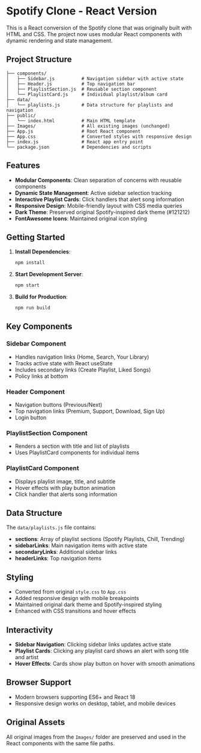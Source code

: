 # Spotify Clone - React Version

This is a React conversion of the Spotify clone that was originally built with HTML and CSS. The project now uses modular React components with dynamic rendering and state management.

## Project Structure

```
├── components/
│   ├── Sidebar.js          # Navigation sidebar with active state
│   ├── Header.js           # Top navigation bar
│   ├── PlaylistSection.js  # Reusable section component
│   └── PlaylistCard.js     # Individual playlist/album card
├── data/
│   └── playlists.js        # Data structure for playlists and navigation
├── public/
│   └── index.html          # Main HTML template
├── Images/                 # All existing images (unchanged)
├── App.js                  # Root React component
├── App.css                 # Converted styles with responsive design
├── index.js                # React app entry point
└── package.json            # Dependencies and scripts
```

## Features

- **Modular Components**: Clean separation of concerns with reusable components
- **Dynamic State Management**: Active sidebar selection tracking
- **Interactive Playlist Cards**: Click handlers that alert song information
- **Responsive Design**: Mobile-friendly layout with CSS media queries
- **Dark Theme**: Preserved original Spotify-inspired dark theme (#121212)
- **FontAwesome Icons**: Maintained original icon styling

## Getting Started

1. **Install Dependencies**:
   ```bash
   npm install
   ```

2. **Start Development Server**:
   ```bash
   npm start
   ```

3. **Build for Production**:
   ```bash
   npm run build
   ```

## Key Components

### Sidebar Component
- Handles navigation links (Home, Search, Your Library)
- Tracks active state with React useState
- Includes secondary links (Create Playlist, Liked Songs)
- Policy links at bottom

### Header Component
- Navigation buttons (Previous/Next)
- Top navigation links (Premium, Support, Download, Sign Up)
- Login button

### PlaylistSection Component
- Renders a section with title and list of playlists
- Uses PlaylistCard components for individual items

### PlaylistCard Component
- Displays playlist image, title, and subtitle
- Hover effects with play button animation
- Click handler that alerts song information

## Data Structure

The `data/playlists.js` file contains:
- **sections**: Array of playlist sections (Spotify Playlists, Chill, Trending)
- **sidebarLinks**: Main navigation items with active state
- **secondaryLinks**: Additional sidebar links
- **headerLinks**: Top navigation items

## Styling

- Converted from original `style.css` to `App.css`
- Added responsive design with mobile breakpoints
- Maintained original dark theme and Spotify-inspired styling
- Enhanced with CSS transitions and hover effects

## Interactivity

- **Sidebar Navigation**: Clicking sidebar links updates active state
- **Playlist Cards**: Clicking any playlist card shows an alert with song title and artist
- **Hover Effects**: Cards show play button on hover with smooth animations

## Browser Support

- Modern browsers supporting ES6+ and React 18
- Responsive design works on desktop, tablet, and mobile devices

## Original Assets

All original images from the `Images/` folder are preserved and used in the React components with the same file paths.
